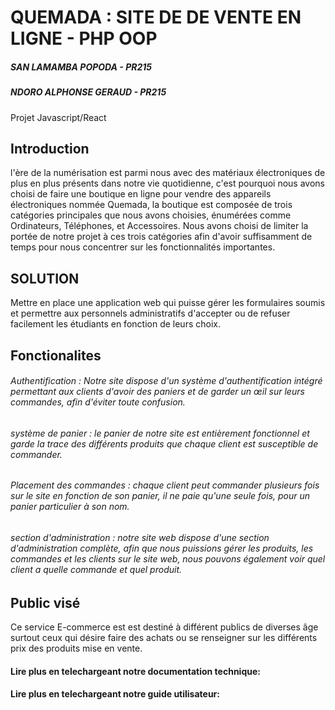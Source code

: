 # QUEMADA : SITE DE DE VENTE EN LIGNE - PHP OOP
##### SAN LAMAMBA POPODA - PR215
##### NDORO ALPHONSE GERAUD - PR215
Projet Javascript/React

## Introduction
l'ère de la numérisation est parmi nous avec des matériaux électroniques de plus en plus présents dans notre vie quotidienne, 
c'est pourquoi nous avons choisi de faire une boutique en ligne pour vendre des appareils électroniques nommée Quemada, 
la boutique est composée de trois catégories principales que nous avons choisies, énumérées comme Ordinateurs, Téléphones, et Accessoires. 
Nous avons choisi de limiter la portée de notre projet à ces trois catégories afin d'avoir suffisamment de temps pour nous concentrer sur les fonctionnalités importantes.

## SOLUTION
Mettre en place une application web qui puisse gérer les formulaires soumis et permettre aux personnels administratifs d'accepter ou de refuser facilement les étudiants en fonction de leurs choix.

## Fonctionalites
###### Authentification : Notre site dispose d'un système d'authentification intégré permettant aux clients d'avoir des paniers et de garder un œil sur leurs commandes, afin d'éviter toute confusion.
###### système de panier : le panier de notre site est entièrement fonctionnel et garde la trace des différents produits que chaque client est susceptible de commander.
###### Placement des commandes : chaque client peut commander plusieurs fois sur le site en fonction de son panier, il ne paie qu'une seule fois, pour un panier particulier à son nom.
###### section d'administration : notre site web dispose d'une section d'administration complète, afin que nous puissions gérer les produits, les commandes et les clients sur le site web, nous pouvons également voir quel client a quelle commande et quel produit.

## Public visé
Ce  service E-commerce est est destiné à différent publics   de  diverses  âge   surtout  ceux qui  désire  faire  des  achats  ou  se  renseigner sur   les  différents  prix   des  produits mise  en  vente. 


#### Lire plus en telechargeant notre documentation technique:


#### Lire plus en telechargeant notre guide utilisateur:
